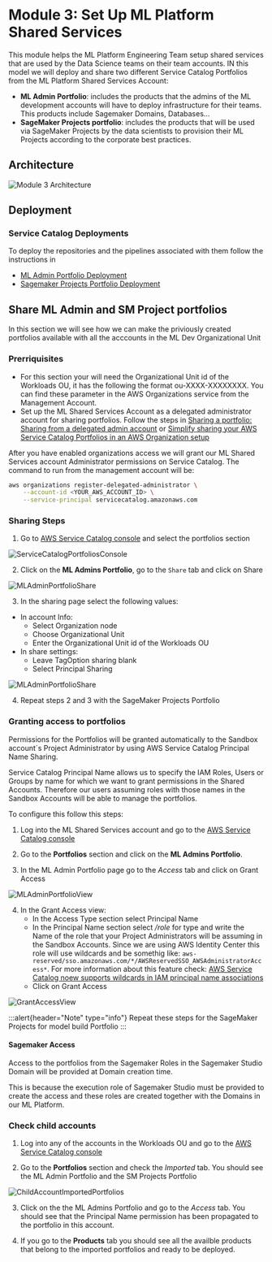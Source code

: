 # Module 3: Set Up ML Platform Shared Services

This module helps the ML Platform Engineering Team setup shared services that are used by the Data Science teams on their team accounts. IN this model we will deploy and share two different Service Catalog Portfolios from the ML Platform Shared Services Account:

- **ML Admin Portfolio**: includes the products that the admins of the ML development accounts will have to deploy infrastructure for their teams. This products include Sagemaker Domains, Databases...
- **SageMaker Projects portfolio**: includes the products that will be used via SageMaker Projects by the data scientists to provision their ML Projects according to the corporate best practices.

## Architecture

![Module 3 Architecture](diagrams/Architecture.png)

## Deployment

### Service Catalog Deployments

To deploy the repositories and the pipelines associated with them follow the instructions in 

- [ML Admin Portfolio Deployment](ml-admin-portfolio/README.md)
- [Sagemaker Projects Portfolio Deployment](sagemaker-projects-portfolio/README.md)

## Share ML Admin and SM Project portfolios

In this section we will see how we can make the priviously created portfolios available with all the acccounts in the ML Dev Organizational Unit

### Prerriquisites

- For this section your will need the Organizational Unit id of the Workloads OU, it has the following the format ou-XXXX-XXXXXXXX. You can find these parameter in the AWS Organizations service from the Management Account.
- Set up the ML Shared Services Account as a delegated administrator account for sharing portfolios. Follow the steps in [Sharing a portfolio: Sharing from a delegated admin account](https://docs.aws.amazon.com/servicecatalog/latest/adminguide/catalogs_portfolios_sharing_how-to-share.html) or [Simplify sharing your AWS Service Catalog Portfolios in an AWS Organization setup](https://aws.amazon.com/blogs/mt/simplify-sharing-your-aws-service-catalog-portfolios-in-an-aws-organizations-setup/)

After you have enabled organizations access we will grant our ML Shared Services account Administrator permissions on Service Catalog. The command to run from the management account will be:

```bash
aws organizations register-delegated-administrator \
    --account-id <YOUR_AWS_ACCOUNT_ID> \
    --service-principal servicecatalog.amazonaws.com
```
### Sharing Steps

1. Go to [AWS Service Catalog console](https://us-east-1.console.aws.amazon.com/servicecatalog/home) and select the portfolios section

![ServiceCatalogPortfoliosConsole](diagrams/share-portfolios/share-portfolios-1.png)


2. Click on the **ML Admins Portfolio**, go to the `Share` tab and click on Share

![MLAdminPortfolioShare](diagrams/share-portfolios/share-portfolios-2.png)


3. In the sharing page select the following values:

- In account Info:
    - Select Organization node
    - Choose Organizational Unit
    - Enter the Organizational Unit id of the Workloads OU
- In share settings:
    - Leave TagOption sharing blank
    - Select Principal Sharing

![MLAdminPortfolioShare](diagrams/share-portfolios/share-portfolios-3.png)


4. Repeat steps 2 and 3 with the SageMaker Projects Portfolio

### Granting access to portfolios

Permissions for the Portfolios will be granted automatically to the Sandbox account´s Project Administrator by using AWS Service Catalog Principal Name Sharing.

Service Catalog Principal Name allows us to specify the IAM Roles, Users or Groups by name for which we want to grant permissions in the Shared Accounts. Therefore our users assuming roles with those names in the Sandbox Accounts will be able to manage the portfolios.

To configure this follow this steps:

1. Log into the ML Shared Services account and go to the [AWS Service Catalog console](https://us-east-1.console.aws.amazon.com/servicecatalog/home)

2. Go to the **Portfolios** section and click on the **ML Admins Portfolio**. 

3. In the ML Admin Portfolio page go to the *Access* tab and click on Grant Access

![MLAdminPortfolioView](diagrams/share-portfolios/share-portfolios-4.png)

4. In the Grant Access view:
    - In the Access Type section select Principal Name
    - In the Principal Name section select */role* for type and write the Name of the role that your Project Administrators will be assuming in the Sandbox Accounts. Since we are using AWS Identity Center this role will use wildcards and be somethig like: `aws-reserved/sso.amazonaws.com/*/AWSReservedSSO_AWSAdministratorAccess*`. For more information about this feature check: [AWS Service Catalog noew supports wildcards in IAM principal name associations](https://aws.amazon.com/about-aws/whats-new/2023/05/aws-service-catalog-wildcards-iam-principal-name-associations/)
    - Click on Grant Access

![GrantAccessView](diagrams/share-portfolios/share-portfolios-5.png)

:::alert{header="Note" type="info"}
Repeat these steps for the SageMaker Projects for model build Portfolio
:::

#### Sagemaker Access

Access to the portfolios from the Sagemaker Roles in the Sagemaker Studio Domain will be provided at Domain creation time.

This is because the execution role of Sagemaker Studio must be provided to create the access and these roles are created together with the Domains in our ML Platform.

### Check child accounts

1. Log into any of the accounts in the Workloads OU  and go to the [AWS Service Catalog console](https://us-east-1.console.aws.amazon.com/servicecatalog/home)

2. Go to the **Portfolios** section and check the *Imported* tab. You should see the ML Admin Portfolio and the SM Projects Portfolio

![ChildAccountImportedPortfolios](diagrams/share-portfolios/share-portfolios-6.png)

3. Click on the the ML Admins Portfolio and go to the *Access* tab. You should see that the Principal Name permission has been propagated to the portfolio in this account.

4. If you go to the **Products** tab you should see all the availble products that belong to the imported portfolios and ready to be deployed.